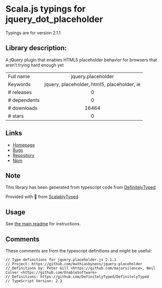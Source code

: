 
# Scala.js typings for jquery_dot_placeholder

Typings are for version 2.1.1

## Library description:
A jQuery plugin that enables HTML5 placeholder behavior for browsers that aren’t trying hard enough yet

|                    |                 |
| ------------------ | :-------------: |
| Full name          | jquery.placeholder |
| Keywords           | jquery, placeholder, html5, placeholder, ie |
| # releases         | 0 |
| # dependents       | 0 |
| # downloads        | 16464 |
| # stars            | 0 |

## Links
- [Homepage](https://github.com/mathiasbynens/jquery-placeholder)
- [Bugs](https://github.com/mathiasbynens/jquery-placeholder/issues)
- [Repository](https://github.com/mathiasbynens/jquery-placeholder)
- [Npm](https://www.npmjs.com/package/jquery.placeholder)
    


## Note
This library has been generated from typescript code from [DefinitelyTyped](https://definitelytyped.org).

Provided with :purple_heart: from [ScalablyTyped](https://github.com/oyvindberg/ScalablyTyped)

## Usage
See [the main readme](../../readme.md) for instructions.

## Comments

These comments are from the typescript definitions and might be useful:
```
// Type definitions for jquery.placeholder.js 2.1.1
// Project: https://github.com/mathiasbynens/jquery-placeholder
// Definitions by: Peter Gill <https://github.com/majorsilence>, Neil Culver <https://github.com/EnableSoftware>
// Definitions: https://github.com/DefinitelyTyped/DefinitelyTyped
// TypeScript Version: 2.3

```

